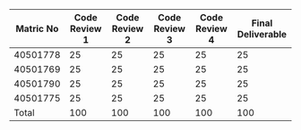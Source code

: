 |   Matric No          | Code Review 1 | Code Review 2 | Code Review 3 | Code Review 4 | Final Deliverable |
|----------------------|-------------- |---------------|-------------- |---------------|-------------------|
| 40501778             |      25       | 25            | 25            | 25            | 25                |
| 40501769             |      25       | 25            |  25             | 25            | 25                |
| 40501790             |      25       | 25            |25	       | 	25           | 25                |
| 40501775             |      25       | 25            |   25            | 25            | 25                |
| Total                |     100       | 100           |  100             | 100           | 100               |
